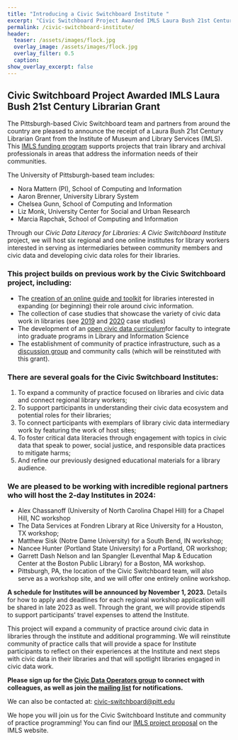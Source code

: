 ```yaml
---
title: "Introducing a Civic Switchboard Institute "
excerpt: "Civic Switchboard Project Awarded IMLS Laura Bush 21st Century Librarian Grant"
permalink: /civic-switchboard-institute/
header:
  teaser: /assets/images/flock.jpg
  overlay_image: /assets/images/flock.jpg
  overlay_filter: 0.5
  caption: 
show_overlay_excerpt: false
---
```


## Civic Switchboard Project Awarded IMLS Laura Bush 21st Century Librarian Grant

The Pittsburgh-based Civic Switchboard team and partners from around the country are pleased to announce the receipt of a Laura Bush 21st Century Librarian Grant from the Institute of Museum and Library Services (IMLS). This [IMLS funding program](https://www.imls.gov/grants/available/laura-bush-21st-century-librarian-program) supports projects that train library and archival professionals in areas that address the information needs of their communities.  

The University of Pittsburgh-based team includes:    
* Nora Mattern (PI), School of Computing and Information   
* Aaron Brenner, University Library System  
* Chelsea Gunn, School of Computing and Information  
* Liz Monk, University Center for Social and Urban Research  
* Marcia Rapchak, School of Computing and Information   

Through our *Civic Data Literacy for Libraries: A Civic Switchboard Institute* project, we will host six regional and one online institutes for library workers interested in serving as intermediaries between community members and civic data and developing civic data roles for their libraries.  

### This project builds on previous work by the Civic Switchboard project, including:

* The [creation of an online guide and toolkit](https://civic-switchboard.github.io/assets/guide/Civic_Switchboard_Guide.pdf) for libraries interested in expanding (or beginning) their role around civic information.  
* The collection of case studies that showcase the variety of civic data work in libraries (see [2019](https://civic-switchboard.gitbook.io/guide/case-studies) and [2020](https://civic-switchboard.gitbook.io/guide/case-studies-2020) case studies) 
* The development of an [open civic data curriculum](https://civic-switchboard.gitbook.io/education-series/)for faculty to integrate into graduate programs in Library and Information Science  
* The establishment of community of practice infrastructure, such as a [discussion group](https://civic-switchboard.github.io/group/) and community calls (which will be reinstituted with this grant). 

### There are several goals for the Civic Switchboard Institutes:  
1. To expand a community of practice focused on libraries and civic data and connect regional library workers; 
2. To support participants in understanding their civic data ecosystem and potential roles for their libraries; 
3. To connect participants with exemplars of library civic data intermediary work by featuring the work of host sites;
4. To foster critical data literacies through engagement with topics in civic data that speak to power, social justice, and responsible data practices to mitigate harms; 
5. And refine our previously designed educational materials for a library audience.

### We are pleased to be working with incredible regional partners who will host the 2-day Institutes in 2024:
* Alex Chassanoff (University of North Carolina Chapel Hill) for a Chapel Hill, NC workshop
* The Data Services at Fondren Library at Rice University for a Houston, TX workshop;
* Matthew Sisk (Notre Dame University) for a South Bend, IN workshop;
* Nancee Hunter (Portland State University) for a Portland, OR workshop;
* Garrett Dash Nelson and Ian Spangler (Leventhal Map & Education Center at the Boston Public Library) for a Boston, MA workshop.
* Pittsburgh, PA, the location of the Civic Switchboard team, will also serve as a workshop site, and we will offer one entirely online workshop.


**A schedule for Institutes will be announced by November 1, 2023.** Details for how to apply and deadlines for each regional workshop application will be shared in late 2023 as well. Through the grant, we will provide stipends to support participants’ travel expenses to attend the Institute.

This project will expand a community of practice around civic data in libraries through the institute and additional programming. We will reinstitute community of practice calls that will provide a space for Institute participants to reflect on their experiences at the Institute and next steps with civic data in their libraries and that will spotlight libraries engaged in civic data work. 

**Please sign up for the [Civic Data Operators group](https://civic-switchboard.github.io/group/) to connect with colleagues, as well as join the [mailing list](https://civicswitchboard.us17.list-manage.com/subscribe?u=530c4fdb234145e8e1e6b5307&id=3ae069cc9d) for notifications.**  

We can also be contacted at: civic-switchboard@pitt.edu

We hope you will join us for the Civic Switchboard Institute and community of practice programming! You can find our [IMLS project proposal](https://www.imls.gov/grants/awarded/re-254899-ols-23) on the IMLS website.
